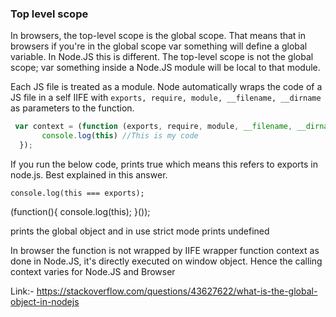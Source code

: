 ### Top level scope

In browsers, the top-level scope is the global scope. That means that in browsers if you're in the global scope var something will define a global variable. In Node.JS this is different. The top-level scope is not the global scope; var something inside a Node.JS module will be local to that module.

Each JS file is treated as a module. Node automatically wraps the code of a JS file in a self IIFE with `exports, require, module, __filename, __dirname` as parameters to the function.



```js
 var context = (function (exports, require, module, __filename, __dirname) {
       console.log(this) //This is my code
  });
```

If you run the below code, prints true which means this refers to exports in node.js. Best explained in this answer.

`console.log(this === exports);`

(function(){
  console.log(this);
}());

prints the global object and in use strict mode prints undefined

In browser the function is not wrapped by IIFE wrapper function context as done in Node.JS, it's directly executed on window object. Hence the calling context varies for Node.JS and Browser


Link:-
https://stackoverflow.com/questions/43627622/what-is-the-global-object-in-nodejs